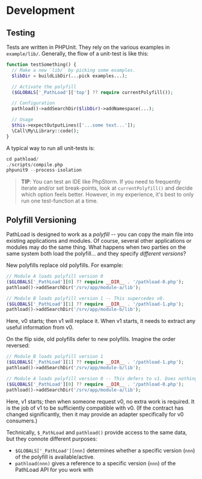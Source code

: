 # Development

## Testing

Tests are written in PHPUnit. They rely on the various examples in `example/lib/`. Generally, the
flow of a unit-test is like this:

```php
function testSomething() {
  // Make a new `lib/` by picking some examples.
  $libDir = buildLibDir(...pick examples...);

  // Activate the polyfill
  ($GLOBALS['_PathLoad']['top'] ?? require currentPolyfill());

  // Configuration
  pathload()->addSearchDir($libDir)->addNamespace(...);

  // Usage
  $this->expectOutputLines(['...some text...']);
  \Call\My\Library::code();
}
```

A typical way to run all unit-tests is:

```php
cd pathload/
./scripts/compile.php
phpunit9 --process-isolation
```

> __TIP__: You can test an IDE like PhpStorm. If you need to frequently
> iterate and/or set break-points, look at `currentPolyfill()` and decide
> which option feels better. However, in my experience, it's best to
> only run one test-function at a time.

## Polyfill Versioning

PathLoad is designed to work as a *polyfill* -- you can copy the main file into existing applications and modules.
Of course, several other applications or modules may do the same thing. What happens when two parties on
the same system both load the polyfill... and they specify *different versions*?

New polyfills replace old polyfills. For example:

```php
// Module A loads polyfill version 0
($GLOBALS['_PathLoad'][0] ?? require __DIR__ . '/pathload-0.php');
pathload()->addSearchDir('/srv/app/module-a/lib');

// Module B loads polyfill version 1 -- This supercedes v0.
($GLOBALS['_PathLoad'][1] ?? require __DIR__ . '/pathload-1.php');
pathload()->addSearchDir('/srv/app/module-b/lib');
```

Here, v0 starts; then v1 will replace it. When v1 starts, it needs to extract any useful information from v0.

On the flip side, old polyfills defer to new polyfills. Imagine the order reversed:

```php
// Module B loads polyfill version 1
($GLOBALS['_PathLoad'][1] ?? require __DIR__ . '/pathload-1.php');
pathload()->addSearchDir('/srv/app/module-b/lib');

// Module A loads polyfill version 0 -- This defers to v1. Does nothing.
($GLOBALS['_PathLoad'][0] ?? require __DIR__ . '/pathload-0.php');
pathload()->addSearchDir('/srv/app/module-a/lib');
```

Here, v1 starts; then when someone request v0, no extra work is required. It is the job of v1 to be sufficiently
compatible with v0. (If the contract has changed significantly, then it may provide an adapter specifically for v0 consumers.)

Technically, `$_PathLoad` and `pathload()` provide access to the same data, but they connote different purposes:

* `$GLOBALS['_PathLoad'][nnn]` determines whether a specific version (`nnn`) of the polyfill is available/active.
* `pathload(nnn)` gives a reference to a specific version (`nnn`) of the PathLoad API for you work with
